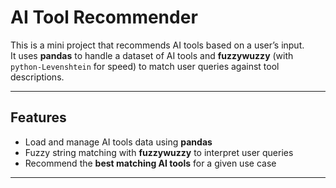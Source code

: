 # AI Tool Recommender

This is a mini project that recommends AI tools based on a user’s input.  
It uses **pandas** to handle a dataset of AI tools and **fuzzywuzzy** (with `python-Levenshtein` for speed) to match user queries against tool descriptions.  

---

## Features
- Load and manage AI tools data using **pandas**  
- Fuzzy string matching with **fuzzywuzzy** to interpret user queries  
- Recommend the **best matching AI tools** for a given use case  

---
